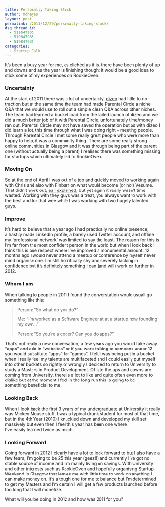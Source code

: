 ```yaml
---
title: Personally Taking Stock
author: mdhayes
layout: post
permalink: /2011/12/29/personally-taking-stock/
dsq_thread_id:
  - 519847935
  - 519847935
  - 519847935
categories:
  - Startup Talk
---
```

It&#8217;s been a busy year for me, as clichéd as it is, there have been plenty of up and downs and as the year is finishing thought it would be a good idea to stick some of my experiences on RookieOven.

### Uncertainty

At the start of 2011 there was a lot of uncertainty, [dizeo][1] had little to no traction but at the same time the team had made Parental Circle a niche Q&A that we would use to roll out a simple clean Q&A across other niches. The team had learned a bucket load from the failed launch of dizeo and we did a much better job of it with Parental Circle; unfortunately time/money ran out. Parental Circle may not have saved the operation but as with dizeo I did learn a lot, this time through what I was doing right &#8211; meeting people. Through Parental Circle I met some really great people who were more than happy to help, it was a community thing. There are some really strong online communities in Glasgow and it was through being part of the parent one (without actually being a parent) I realised there was something missing for startups which ultimately led to RookieOven.

### Moving On

So at the end of April I was out of a job and quickly moved to working again with Chris and also with Finbarr on what would become (or not) Vesume. That didn&#8217;t work out, [as I explained][2], but yet again it really wasn&#8217;t time wasted. Working with they guys was a treat, you always want to work with the best and for that wee while I was working with two hugely talented guys.

### Improve

It&#8217;s hard to believe that a year ago I had practically no online presence, a hastily made LinkedIn profile, a barely used Twitter account, and offline my &#8216;professional network&#8217; was limited to say the least. The reason for this is I&#8217;m far from the most confident person in the world but when I look back I think this is one respect where I&#8217;ve improved a monumental amount. 12 months ago I would never attend a meetup or conference by myself never mind organise one. I&#8217;m still horrifically shy and severely lacking in confidence but it&#8217;s definitely something I can (and will) work on further in 2012.

### Where I am

When talking to people in 2011 I found the converstation would usuall go something like this:

> Person: &#8220;So what do you do?&#8221;
> 
> Me: &#8220;I&#8217;m worked as a Software Engineer at at a startup now founding my own&#8230;&#8221;
> 
> Person: &#8220;So you&#8217;re a coder? Can you do apps?&#8221;

That&#8217;s not really a new conversation, a few years ago you would take away &#8220;apps&#8221; and add in &#8220;websites&#8221; or if you were talking to someone under 12 you would substitute &#8220;apps&#8221; for &#8221;games&#8221;. I felt I was being put in a bucket when I really feel my talents are multifaceted and I could easily put myself into other buckets so rightly or wrongly I decided to return to University to study a Masters in Product Development. Of late the ups and downs are coming from University, there is a lot to like and quite often even more to dislike but at the moment I feel in the long run this is going to be something beneficial to me.

### Looking Back

When I look back the first 3 years of my undergraduate at University it really was Mickey Mouse stuff, I was a typical drunk student for most of that time, but in the 4th Year (2010) I knuckled down and developed my skill set massively but even then I feel this year has been one where I&#8217;ve easily learned twice as much.

### Looking Forward

Going forward in 2012 I clearly have a lot to look forward to but I also have a few fears, I&#8217;m going to be 25 this year (geez!!) and currently I&#8217;ve got no stable source of income and I&#8217;m mainly living on savings. With University and other interests such as RookieOven and hopefully organising Startup Weekend in Glasgow that leaves me with little time to work on anything I can make money on. It&#8217;s a tough one for me to balance but I&#8217;m determined to get my Masters and I&#8217;m certain I will get a few products launched before too long that I will monetize.

What will you be doing in 2012 and how was 2011 for you?

 [1]: http://www.crunchbase.com/company/dizeo "Dizeo CrunchBase"
 [2]: http://rookieoven.com/2011/08/10/what-happened-to-vesume/ "What Happened to Vesume…"